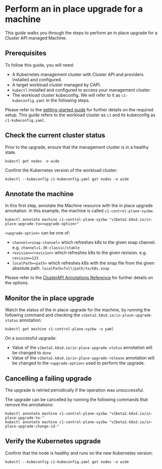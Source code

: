 # Perform an in place upgrade for a machine

This guide walks you through the steps to perform an in place upgrade for a
Cluster API managed Machine.

## Prerequisites

To follow this guide, you will need:

- A Kubernetes management cluster with Cluster API and providers installed
  and configured.
- A target workload cluster managed by CAPI.
- `kubectl` installed and configured to access your management cluster.
- The workload cluster kubeconfig. We will refer to it as `c1-kubeconfig.yaml`
  in the following steps.

Please refer to the [getting-started guide][getting-started] for further
details on the required setup.
This guide refers to the workload cluster as `c1` and its
kubeconfig as `c1-kubeconfig.yaml`.

## Check the current cluster status

Prior to the upgrade, ensure that the management cluster is in a healthy
state.

```
kubectl get nodes -o wide
```

Confirm the Kubernetes version of the workload cluster:

```
kubectl --kubeconfig c1-kubeconfig.yaml get nodes -o wide
```

## Annotate the machine

In this first step, annotate the Machine resource with 
the in place upgrade annotation. In this example, the machine
is called `c1-control-plane-xyzbw`.

```
kubectl annotate machine c1-control-plane-xyzbw "v1beta2.k8sd.io/in-place-upgrade-to=<upgrade-option>"
```

`<upgrade-option>` can be one of:
* `channel=<snap-channel>` which refreshes k8s to the given snap channel. e.g. `channel=1.30-classic/stable`
* `revision=<revision>` which refreshes k8s to the given revision. e.g. `revision=123`
* `localPath=<path>` which refreshes k8s with the snap file from the given absolute path. `localPath=full/path/to/k8s.snap`

Please refer to the [ClusterAPI Annotations Reference][capi-annotations-reference] for further
details on the options.

## Monitor the in place upgrade

Watch the status of the in place upgrade for the machine, by running the
following command and checking the `v1beta2.k8sd.io/in-place-upgrade-status` annotation:

```
kubectl get machine c1-control-plane-xyzbw -o yaml
```

On a successful upgrade:
* Value of the `v1beta2.k8sd.io/in-place-upgrade-status` annotation will be changed to `done`
* Value of the `v1beta2.k8sd.io/in-place-upgrade-release` annotation will be changed to the `<upgrade-option>` used to perform the upgrade.

## Cancelling a failing upgrade
The upgrade is retried periodically if the operation was unsuccessful.

The upgrade can be cancelled by running the following commands that remove the annotations:

```
kubectl annotate machine c1-control-plane-xyzbw "v1beta2.k8sd.io/in-place-upgrade-to-"
kubectl annotate machine c1-control-plane-xyzbw "v1beta2.k8sd.io/in-place-upgrade-change-id-"
```

## Verify the Kubernetes upgrade

Confirm that the node is healthy and runs on the new Kubernetes version:

```
kubectl --kubeconfig c1-kubeconfig.yaml get nodes -o wide
```


<!-- LINKS -->
[getting-started]: ../tutorial/getting-started.md
[capi-annotations-reference]: ../reference/annotations.md
